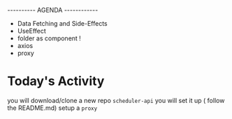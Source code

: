 ---------- AGENDA ------------


- Data Fetching and Side-Effects
- UseEffect
- folder as component !
- axios
- proxy


# Today's Activity

you will download/clone a new repo `scheduler-api`
you will set it up ( follow the README.md)
setup a `proxy`